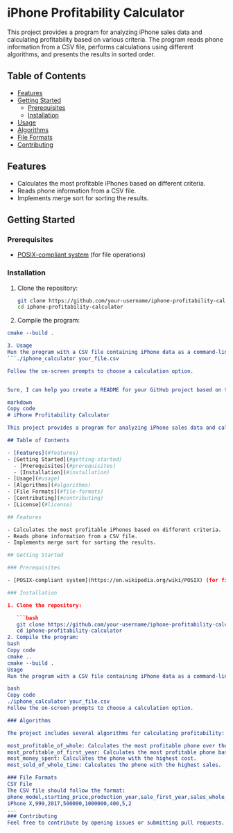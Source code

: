 # iPhone Profitability Calculator

This project provides a program for analyzing iPhone sales data and calculating profitability based on various criteria. The program reads phone information from a CSV file, performs calculations using different algorithms, and presents the results in sorted order.

## Table of Contents

- [Features](#features)
- [Getting Started](#getting-started)
  - [Prerequisites](#prerequisites)
  - [Installation](#installation)
- [Usage](#usage)
- [Algorithms](#algorithms)
- [File Formats](#file-formats)
- [Contributing](#contributing)

## Features

- Calculates the most profitable iPhones based on different criteria.
- Reads phone information from a CSV file.
- Implements merge sort for sorting the results.

## Getting Started

### Prerequisites

- [POSIX-compliant system](https://en.wikipedia.org/wiki/POSIX) (for file operations)

### Installation

1. Clone the repository:

   ```bash
   git clone https://github.com/your-username/iphone-profitability-calculator.git
   cd iphone-profitability-calculator
2. Compile the program:
```cmake ..
cmake --build .

3. Usage
Run the program with a CSV file containing iPhone data as a command-line argument:
```./iphone_calculator your_file.csv

Follow the on-screen prompts to choose a calculation option.


Sure, I can help you create a README for your GitHub project based on the provided code. A good README typically includes information about what the project does, how to use it, and any relevant details for contributors or users. Here's a template for your README:

markdown
Copy code
# iPhone Profitability Calculator

This project provides a program for analyzing iPhone sales data and calculating profitability based on various criteria. The program reads phone information from a CSV file, performs calculations using different algorithms, and presents the results in sorted order.

## Table of Contents

- [Features](#features)
- [Getting Started](#getting-started)
  - [Prerequisites](#prerequisites)
  - [Installation](#installation)
- [Usage](#usage)
- [Algorithms](#algorithms)
- [File Formats](#file-formats)
- [Contributing](#contributing)
- [License](#license)

## Features

- Calculates the most profitable iPhones based on different criteria.
- Reads phone information from a CSV file.
- Implements merge sort for sorting the results.

## Getting Started

### Prerequisites

- [POSIX-compliant system](https://en.wikipedia.org/wiki/POSIX) (for file operations)

### Installation

1. Clone the repository:

   ```bash
   git clone https://github.com/your-username/iphone-profitability-calculator.git
   cd iphone-profitability-calculator
2. Compile the program:
bash
Copy code
cmake ..
cmake --build .
Usage
Run the program with a CSV file containing iPhone data as a command-line argument:

bash
Copy code
./iphone_calculator your_file.csv
Follow the on-screen prompts to choose a calculation option.

### Algorithms

The project includes several algorithms for calculating profitability:

most_profitable_of_whole: Calculates the most profitable phone over the entire period.
most_profitable_of_first_year: Calculates the most profitable phone based on first-year sales.
most_money_spent: Calculates the phone with the highest cost.
most_sold_of_whole_time: Calculates the phone with the highest sales.

### File Formats
CSV File
The CSV file should follow the format:
phone_model,starting_price,production_year,sale_first_year,sales_whole_time,bill_of_materials,price_inflation,bill_of_materials_inflation
iPhone X,999,2017,500000,1000000,400,5,2
...
### Contributing
Feel free to contribute by opening issues or submitting pull requests. Please follow the code of conduct.


